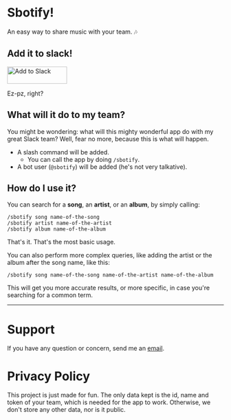 <script type="text/javascript" src="https://cdnjs.cloudflare.com/ajax/libs/limonte-sweetalert2/6.6.4/sweetalert2.min.js"></script>
<link rel="stylesheet" href="https://cdnjs.cloudflare.com/ajax/libs/limonte-sweetalert2/6.6.4/sweetalert2.min.css">

<script>
  const hash = window.location.hash;
  if (hash === '#success') {
    swal(
      "Success",
      "Thanks for installing Sbotify in your team!",
      "success"
    );
  } else if (hash === '#failure') {
    swal(
      "Oops!",
      "I'm sorry, something went wrong… please try again, and if this persists, send me an email to me@a-rmz.io",
      "error"
    );
  }
</script>

# Sbotify!
An easy way to share music with your team. 🎶

## Add it to slack!
<a href="https://slack.com/oauth/authorize?&scope=commands,bot,chat:write:bot&client_id=187076757827.188860129170&redirect_uri=https://c557f018.ngrok.io/slack/auth"><img alt="Add to Slack" height="40" width="139" src="https://platform.slack-edge.com/img/add_to_slack.png" srcset="https://platform.slack-edge.com/img/add_to_slack.png 1x, https://platform.slack-edge.com/img/add_to_slack@2x.png 2x" /></a>

Ez-pz, right?

## What will it do to my team?
You might be wondering: what will this mighty wonderful app do with my great Slack team? Well, fear no more, because this is what will happen.
* A slash command will be added.
  * You can call the app by doing `/sbotify`.
* A bot user (`@sbotify`) will be added (he's not very talkative).

## How do I use it?
You can search for a **song**, an **artist**, or an **album**, by simply calling:
```
/sbotify song name-of-the-song
/sbotify artist name-of-the-artist
/sbotify album name-of-the-album
```

That's it. That's the most basic usage.

You can also perform more complex queries, like adding the artist or the album after the song name, like this:
```
/sbotify song name-of-the-song name-of-the-artist name-of-the-album
```
This will get you more accurate results, or more specific, in case you're searching for a common term.

----------

# Support
If you have any question or concern, send me an [email](mailto:armzprz+sbotify+support@gmail.com).

# Privacy Policy
This project is just made for fun. The only data kept is the id, name and token of your team, which is needed for the app to work. Otherwise, we don't store any other data, nor is it public.

